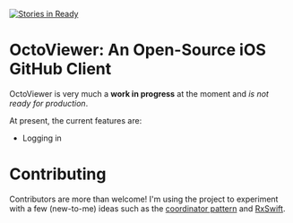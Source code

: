 [![Stories in Ready](https://badge.waffle.io/heshamsalman/OctoViewer.png?label=ready&title=Ready)](http://waffle.io/heshamsalman/OctoViewer)

# OctoViewer: An Open-Source iOS GitHub Client
OctoViewer is very much a **work in progress** at the moment and _is not ready for production_.

At present, the current features are:
- Logging in

# Contributing

Contributors are more than welcome! I'm using the project to experiment with a few (new-to-me) ideas such as the [coordinator pattern](http://khanlou.com/2015/10/coordinators-redux/) and [RxSwift](https://github.com/ReactiveX/RxSwift). 
